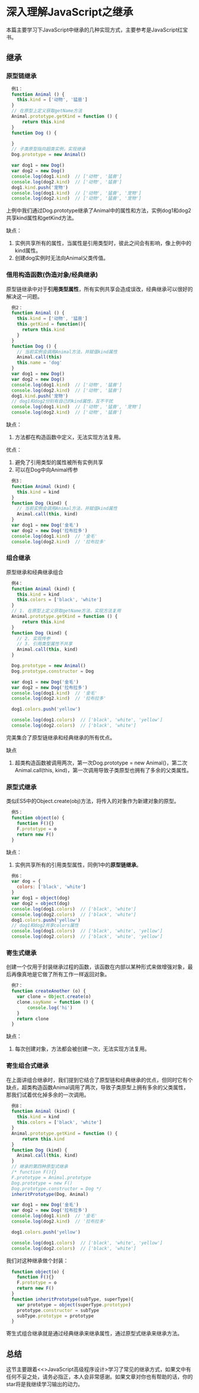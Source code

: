 # 深入理解JavaScript之继承
  本篇主要学习下JavaScript中继承的几种实现方式，主要参考是JavaScript红宝书。

## 继承
  ### 原型链继承
  ```js
    例1：
    function Animal () {
      this.kind = ['动物', '猛兽']
    }
    // 在原型上定义获取getName方法
    Animal.prototype.getKind = function () {
        return this.kind
    }
    function Dog () {

    }
    // 子类原型指向超类实例，实现继承
    Dog.prototype = new Animal()

    var dog1 = new Dog()
    var dog2 = new Dog()
    console.log(dog1.kind)  // ['动物', '猛兽']
    console.log(dog2.kind)  // ['动物', '猛兽']
    dog1.kind.push('宠物')
    console.log(dog1.kind)  // ['动物', '猛兽', '宠物']
    console.log(dog2.kind)  // ['动物', '猛兽', '宠物']
  ```
  上例中我们通过Dog.prototype继承了Animal中的属性和方法，实例dog1和dog2共享kind属性和getKind方法。

  缺点：
  1. 实例共享所有的属性，当属性是引用类型时，彼此之间会有影响，像上例中的kind属性。
  2. 创建dog实例时无法向Animal父类传值。

### 借用构造函数(伪造对象/经典继承)

  原型链继承中对于**引用类型属性**，所有实例共享会造成误改，经典继承可以很好的解决这一问题。
  ```js
    例2：
    function Animal () {
      this.kind = ['动物', '猛兽']
      this.getKind = function(){
        return this.kind
      }
    }
    function Dog () {
      // 当前实例会调用Animal方法，并赋值kind属性
      Animal.call(this)
      this.name = 'dog'
    }
    var dog1 = new Dog()
    var dog2 = new Dog()
    console.log(dog1.kind)  // ['动物', '猛兽']
    console.log(dog2.kind)  // ['动物', '猛兽']
    dog1.kind.push('宠物')
    // dog1和dog2分别有自己的kind属性，互不干扰
    console.log(dog1.kind)  // ['动物', '猛兽', '宠物']
    console.log(dog2.kind)  // ['动物', '猛兽']
  ```
  缺点：
  1. 方法都在构造函数中定义，无法实现方法复用。
  
  优点：
  1. 避免了引用类型的属性被所有实例共享
  2. 可以在Dog中向Animal传参
  ```js
    例3：
    function Animal (kind) {
      this.kind = kind
    }
    function Dog (kind) {
      // 当前实例会调用Animal方法，并赋值kind属性
      Animal.call(this, kind)
    }
    var dog1 = new Dog('金毛')
    var dog2 = new Dog('拉布拉多')
    console.log(dog1.kind)  // '金毛'
    console.log(dog2.kind)  // '拉布拉多'
  ```

### 组合继承
  原型继承和经典继承组合
  ```js
    例4：
    function Animal (kind) {
      this.kind = kind
      this.colors = ['black', 'white']
    }
    // 1. 在原型上定义获取getName方法，实现方法复用
    Animal.prototype.getKind = function () {
        return this.kind
    }
    function Dog (kind) {
      // 2. 实现传参
      // 3. 引用类型属性不共享
      Animal.call(this, kind)
    }

    Dog.prototype = new Animal()
    Dog.prototype.constructor = Dog

    var dog1 = new Dog('金毛')
    var dog2 = new Dog('拉布拉多')
    console.log(dog1.kind)  // '金毛'
    console.log(dog2.kind)  // '拉布拉多'

    dog1.colors.push('yellow')

    console.log(dog1.colors)  // ['black', 'white', 'yellow']
    console.log(dog2.colors)  // ['black', 'white']
  ```
  完美集合了原型链继承和经典继承的所有优点。

  缺点
  1. 超类构造函数被调用两次，第一次Dog.prototype = new Animal()，第二次 Animal.call(this, kind)，第一次调用导致子类原型也拥有了多余的父类属性。
    
### 原型式继承
  类似ES5中的Object.create(obj)方法，将传入的对象作为新建对象的原型。
  ```js
    例5：
    function object(o) {
      function F(){}
      F.prototype = o
      return new F()
    }
  ```
  缺点：
  1. 实例共享所有的引用类型属性，同例1中的**原型链继承**。
  ```js
    例6：
    var dog = {
      colors: ['black', 'white']
    }
    var dog1 = object(dog)
    var dog2 = object(dog)
    console.log(dog1.colors)  // ['black', 'white']
    console.log(dog2.colors)  // ['black', 'white']
    dog1.colors.push('yellow')
    // dog1和dog2共享colors属性
    console.log(dog1.colors)  // ['black', 'white', 'yellow']
    console.log(dog2.colors)  // ['black', 'white', 'yellow']
  ```
### 寄生式继承
  创建一个仅用于封装继承过程的函数，该函数在内部以某种形式来做增强对象，最后再像真地是它做了所有工作一样返回对象。
  ```js
    例7：
    function createAnother (o) {
      var clone = Object.create(o)
      clone.sayName = function () {
          console.log('hi')
      }
      return clone
    }
  ```
  缺点：
  1. 每次创建对象，方法都会被创建一次，无法实现方法复用。
### 寄生组合式继承
  在上面讲组合继承时，我们提到它结合了原型链和经典继承的优点，但同时它有个缺点，超类构造函数Animal调用了两次，导致子类原型上拥有多余的父类属性，那我们试着优化掉多余的一次调用。
  ```js
    例8：
    function Animal (kind) {
      this.kind = kind
      this.colors = ['black', 'white']
    }
    Animal.prototype.getKind = function () {
        return this.kind
    }
    function Dog (kind) {
      Animal.call(this, kind)
    }
    // 继承的第四种原型式继承
    /* function F(){}
    F.prototype = Animal.prototype
    Dog.prototype = new F()
    Dog.prototype.constructor = Dog */
    inheritPrototype(Dog, Animal)

    var dog1 = new Dog('金毛')
    var dog2 = new Dog('拉布拉多')
    console.log(dog1.kind)  // '金毛'
    console.log(dog2.kind)  // '拉布拉多'

    dog1.colors.push('yellow')

    console.log(dog1.colors)  // ['black', 'white', 'yellow']
    console.log(dog2.colors)  // ['black', 'white']
  ```
  我们对这种继承做个封装：
  ```js
    function object(o) {
      function F(){}
      F.prototype = o
      return new F()
    }
    function inheritPrototype(subType, superType){
      var prototype = object(superType.prototype)
      prototype.constructor = subType
      subType.prototype = prototype
    }
  ```
  寄生式组合继承就是通过经典继承来继承属性，通过原型式继承来继承方法。

## 总结
  这节主要跟着<<>JavaScript高级程序设计>学习了常见的继承方式，如果文中有任何不妥之处，请务必指正，本人会非常感谢。如果文章对你也有帮助的话，你的star将是我继续学习输出的动力。

